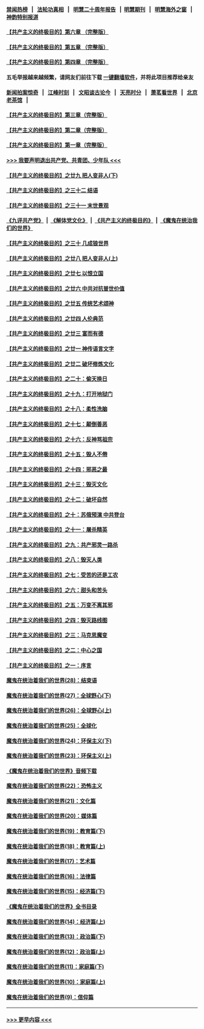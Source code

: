 #### [禁闻热榜](热点新闻.md?=0)  &nbsp;&nbsp;|&nbsp;&nbsp; [法轮功真相](https://github.com/gfw-breaker/truth/blob/master/README.md?=0) &nbsp;&nbsp;|&nbsp;&nbsp; [明慧二十周年报告](https://github.com/gfw-breaker/mh-reports/blob/master/README.md?=0) &nbsp;&nbsp;|&nbsp;&nbsp;[明慧期刊](https://github.com/gfw-breaker/mh-qikan) &nbsp;&nbsp;|&nbsp;&nbsp; [明慧海外之窗](https://github.com/gfw-breaker/mh-news/blob/master/README.md?=0) &nbsp;&nbsp;|&nbsp;&nbsp; [神韵特别报道](https://github.com/gfw-breaker/mh-news/blob/master/shenyun.md?=0)
#### [【共产主义的终极目的】第六章 （完整版）](../pages/nsc422/n11428913.md?t=03171002) 
#### [【共产主义的终极目的】第五章 （完整版）](../pages/nsc422/n11428912.md?t=03171002) 
#### [【共产主义的终极目的】第四章 （完整版）](../pages/nsc422/n11428907.md?t=03171002) 
#### 五毛举报越来越频繁，请网友们前往下载 [一键翻墙软件](https://github.com/gfw-breaker/ssr-accounts)，并将此项目推荐给亲友
#### [新闻拍案惊奇](https://github.com/gfw-breaker/banned-news/blob/master/pages/link4.md) &nbsp;&nbsp;|&nbsp;&nbsp; [江峰时刻](https://github.com/gfw-breaker/banned-news/blob/master/pages/link4.md) &nbsp;&nbsp;|&nbsp;&nbsp; [文昭谈古论今](https://github.com/gfw-breaker/banned-news/blob/master/pages/link4.md) &nbsp;&nbsp;|&nbsp;&nbsp; [天亮时分](https://github.com/gfw-breaker/banned-news/blob/master/pages/link4.md) &nbsp;&nbsp;|&nbsp;&nbsp; [萧茗看世界](https://github.com/gfw-breaker/banned-news/blob/master/pages/link4.md) &nbsp;&nbsp;|&nbsp;&nbsp; [北京老茶馆](https://github.com/gfw-breaker/banned-news/blob/master/pages/link4.md) &nbsp;&nbsp;|&nbsp;&nbsp; 
#### [【共产主义的终极目的】第三章（完整版）](../pages/nsc422/n11428848.md?t=03171002) 
#### [【共产主义的终极目的】第二章（完整版）](../pages/nsc422/n11428831.md?t=03171002) 
#### [【共产主义的终极目的】第一章（完整版）](../pages/nsc422/n11417651.md?t=03171002) 
#### [>>> 我要声明退出共产党、共青团、少年队 <<<](https://github.com/begood0513/goodnews/blob/master/quit/letter.md) 
#### [【共产主义的终极目的】之廿九 把人变非人(下)](../pages/nsc422/n11344140.md?t=03171002) 
#### [【共产主义的终极目的】之三十二 结语](../pages/nsc422/n11360535.md?t=03171002) 
#### [【共产主义的终极目的】之三十一 末世景观](../pages/nsc422/n11351129.md?t=03171002) 
#### [《九评共产党》](https://github.com/begood0513/9ping.md/blob/master/README.md) &nbsp;|&nbsp; [《解体党文化》](../../../../jtdwh.md/blob/master/README.md)  &nbsp;|&nbsp; [《共产主义的终极目的》](../../../../gczydzjmd.md/blob/master/README.md) &nbsp;|&nbsp; [《魔鬼在统治我们的世界》](../../../../mgztzwmdsj.md/blob/master/README.md) 
#### [【共产主义的终极目的】之三十 几成狼世界](../pages/nsc422/n11348280.md?t=03171002) 
#### [【共产主义的终极目的】之廿八 把人变非人(上)](../pages/nsc422/n11340492.md?t=03171002) 
#### [【共产主义的终极目的】之廿七 以恨立国](../pages/nsc422/n11336944.md?t=03171002) 
#### [【共产主义的终极目的】之廿六 中共对抗普世价值](../pages/nsc422/n11324785.md?t=03171002) 
#### [【共产主义的终极目的】之廿五 传统艺术颂神](../pages/nsc422/n11296396.md?t=03171002) 
#### [【共产主义的终极目的】之廿四 人伦典范](../pages/nsc422/n11296397.md?t=03171002) 
#### [【共产主义的终极目的】之廿三 富而有德](../pages/nsc422/n11283598.md?t=03171002) 
#### [【共产主义的终极目的】之廿一 神传语言文字](../pages/nsc422/n11263265.md?t=03171002) 
#### [【共产主义的终极目的】之廿二 破坏修炼文化](../pages/nsc422/n11245728.md?t=03171002) 
#### [【共产主义的终极目的】之二十：偷天换日](../pages/nsc422/n11238846.md?t=03171002) 
#### [【共产主义的终极目的】之十九：打开地狱门](../pages/nsc422/n11206376.md?t=03171002) 
#### [【共产主义的终极目的】之十八：柔性洗脑](../pages/nsc422/n11199994.md?t=03171002) 
#### [【共产主义的终极目的】之十七：颠倒善恶](../pages/nsc422/n11179782.md?t=03171002) 
#### [【共产主义的终极目的】之十六：反神骂祖宗](../pages/nsc422/n11166798.md?t=03171002) 
#### [【共产主义的终极目的】之十五：毁人不倦](../pages/nsc422/n11166792.md?t=03171002) 
#### [【共产主义的终极目的】之十四：邪恶之最](../pages/nsc422/n11150249.md?t=03171002) 
#### [【共产主义的终极目的】之十三：毁灭文化](../pages/nsc422/n11135227.md?t=03171002) 
#### [【共产主义的终极目的】之十二：破坏自然](../pages/nsc422/n11135214.md?t=03171002) 
#### [【共产主义的终极目的】之十：苏俄预演 中共登台](../pages/nsc422/n11118424.md?t=03171002) 
#### [【共产主义的终极目的】之十一：屠杀精英](../pages/nsc422/n11118442.md?t=03171002) 
#### [【共产主义的终极目的】之九：共产邪灵一路杀](../pages/nsc422/n11114139.md?t=03171002) 
#### [【共产主义的终极目的】之八：毁灭人类](../pages/nsc422/n11108503.md?t=03171002) 
#### [【共产主义的终极目的】之七：受苦的还是工农](../pages/nsc422/n11101809.md?t=03171002) 
#### [【共产主义的终极目的】之六：甜头和苦头](../pages/nsc422/n11096971.md?t=03171002) 
#### [【共产主义的终极目的】之五：万变不离其邪](../pages/nsc422/n11091285.md?t=03171002) 
#### [【共产主义的终极目的】之四：毁灭路线图](../pages/nsc422/n11086284.md?t=03171002) 
#### [【共产主义的终极目的】之三：马克思魔变](../pages/nsc422/n11061941.md?t=03171002) 
#### [【共产主义的终极目的】之二：中心之国](../pages/nsc422/n11047728.md?t=03171002) 
#### [【共产主义的终极目的】之一：序言](../pages/nsc422/n11086077.md?t=03171002) 
#### [魔鬼在统治着我们的世界(28)：结束语](../pages/nsc422/n10936246.md?t=03171002) 
#### [魔鬼在统治着我们的世界(27)：全球野心(下)](../pages/nsc422/n10928319.md?t=03171002) 
#### [魔鬼在统治着我们的世界(26)：全球野心(上)](../pages/nsc422/n10900318.md?t=03171002) 
#### [魔鬼在统治着我们的世界(25)：全球化](../pages/nsc422/n10788205.md?t=03171002) 
#### [魔鬼在统治着我们的世界(24)：环保主义(下)](../pages/nsc422/n10695307.md?t=03171002) 
#### [魔鬼在统治着我们的世界(23)：环保主义(上)](../pages/nsc422/n10688613.md?t=03171002) 
#### [《魔鬼在统治着我们的世界》音频下载](../pages/nsc422/n10635553.md?t=03171002) 
#### [魔鬼在统治着我们的世界(22)：恐怖主义](../pages/nsc422/n10614727.md?t=03171002) 
#### [魔鬼在统治着我们的世界(21)：文化篇](../pages/nsc422/n10597706.md?t=03171002) 
#### [魔鬼在统治着我们的世界(20)：媒体篇](../pages/nsc422/n10586579.md?t=03171002) 
#### [魔鬼在统治着我们的世界(19)：教育篇(下)](../pages/nsc422/n10564808.md?t=03171002) 
#### [魔鬼在统治着我们的世界(18)：教育篇(上)](../pages/nsc422/n10526970.md?t=03171002) 
#### [魔鬼在统治着我们的世界(17)：艺术篇](../pages/nsc422/n10499093.md?t=03171002) 
#### [魔鬼在统治着我们的世界(16)：法律篇](../pages/nsc422/n10485969.md?t=03171002) 
#### [魔鬼在统治着我们的世界(15)：经济篇(下)](../pages/nsc422/n10469975.md?t=03171002) 
#### [《魔鬼在统治着我们的世界》全书目录](../pages/nsc422/n10464261.md?t=03171002) 
#### [魔鬼在统治着我们的世界(14)：经济篇(上)](../pages/nsc422/n10457370.md?t=03171002) 
#### [魔鬼在统治着我们的世界(13)：政治篇(下)](../pages/nsc422/n10448270.md?t=03171002) 
#### [魔鬼在统治着我们的世界(12)：政治篇(上)](../pages/nsc422/n10444576.md?t=03171002) 
#### [魔鬼在统治着我们的世界(11)：家庭篇(下)](../pages/nsc422/n10440961.md?t=03171002) 
#### [魔鬼在统治着我们的世界(10)：家庭篇(上)](../pages/nsc422/n10435448.md?t=03171002) 
#### [魔鬼在统治着我们的世界(9)：信仰篇](../pages/nsc422/n10432159.md?t=03171002) 

----
#### [ >>> 更早内容 <<< ](../indexes/nsc422-earlier.md)

